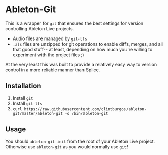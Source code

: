 # Ableton-Git

This is a wrapper for `git` that ensures the best settings for version controlling Ableton Live projects.
* Audio files are managed by `git-lfs`
* `.als` files are unzipped for git operations to enable diffs, merges, and all that good stuff-- at least, depending on how much you're willing to experiment with the project files ;)

At the very least this was built to provide a relatively easy way to version control in a more reliable manner than Splice.

## Installation
1. Install `git`
1. Install `git-lfs`
1. `curl https://raw.githubusercontent.com/clintburgos/ableton-git/master/ableton-git -o /bin/ableton-git`

## Usage
You should `ableton-git init` from the root of your Ableton Live project. Otherwise use `ableton-git` as you would normally use `git`!

